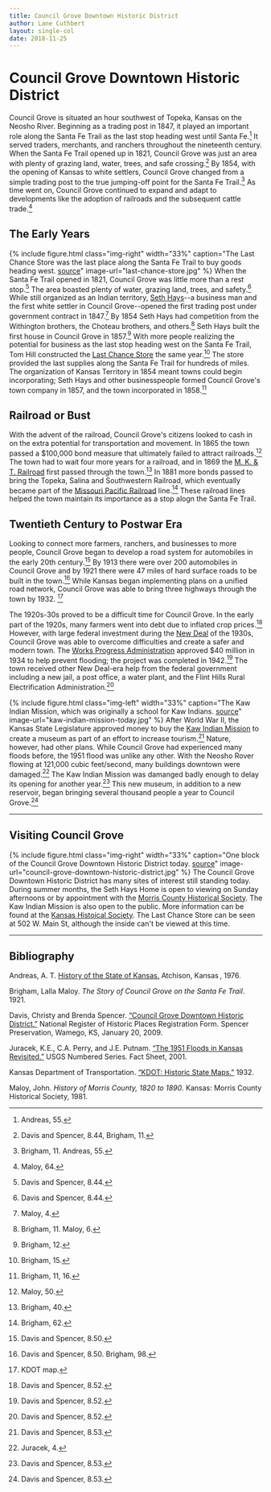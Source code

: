 ```yaml
---
title: Council Grove Downtown Historic District
author: Lane Cuthbert
layout: single-col
date: 2018-11-25
---
```


# Council Grove Downtown Historic District

Council Grove is situated an hour southwest of Topeka, Kansas on the Neosho River. Beginning as a trading post in 1847, it played an important role along the Santa Fe Trail as the last stop heading west until Santa Fe.[^Andreas] It served traders, merchants, and ranchers throughout the nineteenth century. When the Santa Fe Trail opened up in 1821, Council Grove was just an area with plenty of grazing land, water, trees, and safe crossing.[^NRHP-Brigham] By 1854, with the opening of Kansas to white settlers, Council Grove changed from a simple trading post to the true jumping-off point for the Santa Fe Trail.[^Brigham-Andreas] As time went on, Council Grove continued to expand and adapt to developments like the adoption of railroads and the subsequent cattle trade.[^Maloy]

[^Andreas]: Andreas, 55. 
[^NRHP-Brigham]: Davis and Spencer, 8.44, Brigham, 11.
[^Brigham-Andreas]: Brigham, 11. Andreas, 55. 
[^Maloy]: Maloy, 64.

## The Early Years
{% include figure.html
  class="img-right"
  width="33%"
  caption="The Last Chance Store was the last place along the Santa Fe Trail to buy goods heading west. [source](https://en.wikipedia.org/wiki/Last_Chance_Store)"
  image-url="last-chance-store.jpg"
%}
When the Santa Fe Trail opened in 1821, Council Grove was little more than a rest stop.[^NRHP8441] The area boasted plenty of water, grazing land, trees, and safety.[^NRHP8442] While still organized as an Indian territory, [Seth Hays](https://www.kshs.org/kansapedia/seth-millington-hays/17339)--a business man and the first white settler in Council Grove--opened the first trading post under government contract in 1847.[^Maloy2] By 1854 Seth Hays had competition from the Withington brothers, the Choteau brothers, and others.[^Brigham-Maloy] Seth Hays built the first house in Council Grove in 1857.[^Brigham12] With more people realizing the potential for business as the last stop heading west on the Santa Fe Trail, Tom Hill constructed the [Last Chance Store](https://en.wikipedia.org/wiki/Last_Chance_Store) the same year.[^Brigham15] The store provided the last supplies along the Santa Fe Trail for hundreds of miles. The organization of Kansas Territory in 1854 meant towns could begin incorporating; Seth Hays and other businesspeople formed Council Grove's town company in 1857, and the town incorporated in 1858.[^Brigham1116]

[^NRHP8441]: Davis and Spencer, 8.44.
[^NRHP8442]: Davis and Spencer, 8.44.
[^Maloy2]: Maloy, 4.
[^Brigham-Maloy]: Brigham, 11. Maloy, 6.
[^Brigham12]: Brigham, 12.
[^Brigham15]: Brigham, 15.
[^Brigham1116]: Brigham, 11, 16.


## Railroad or Bust
With the advent of the railroad, Council Grove's citizens looked to cash in on the extra potential for transportation and movement. In 1865 the town passed a $100,000 bond measure that ultimately failed to attract railroads.[^Maloy50] The town had to wait four more years for a railroad, and in 1869 the [M. K. & T. Railroad](https://en.wikipedia.org/wiki/Missouri%E2%80%93Kansas%E2%80%93Texas_Railroad) first passed through the town.[^Brigham40] In 1881 more bonds passed to bring the Topeka, Salina and Southwestern Railroad, which eventually became part of the [Missouri Pacific Railroad](https://en.wikipedia.org/wiki/Missouri_Pacific_Railroad) line.[^Brigham62] These railroad lines helped the town maintain its importance as a stop alogn the Santa Fe Trail.

[^Maloy50]: Maloy, 50.
[^Brigham40]: Brigham, 40.
[^Brigham62]: Brigham, 62.

## Twentieth Century to Postwar Era
Looking to connect more farmers, ranchers, and businesses to more people, Council Grove began to develop a road system for automobiles in the early 20th century.[^NRHP8501] By 1913 there were over 200 automobiles in Council Grove and by 1921 there were 47 miles of hard surface roads to be built in the town.[^NRHP850-Brigham98] While Kansas began implementing plans on a unified road network, Council Grove was able to bring three highways through the town by 1932. [^KDOT]

[^NRHP8501]: Davis and Spencer, 8.50.
[^NRHP850-Brigham98]: Davis and Spencer, 8.50. Brigham, 98.
[^KDOT]: KDOT map.

The 1920s-30s proved to be a difficult time for Council Grove. In the early part of the 1920s, many farmers went into debt due to inflated crop prices.[^NRHP8521] However, with large federal investment during the [New Deal](https://en.wikipedia.org/wiki/New_Deal) of the 1930s, Council Grove was able to overcome difficulties and create a safer and modern town. The [Works Progress Administration](https://en.wikipedia.org/wiki/Works_Progress_Administration) approved $40 million in 1934 to help prevent flooding; the project was completed in 1942.[^NRHP8522] The town received other New Deal-era help from the federal government including a new jail, a post office, a water plant, and the Flint Hills Rural Electrification Administration.[^NRHP8553]

[^NRHP8521]: Davis and Spencer, 8.52.
[^NRHP8522]: Davis and Spencer, 8.52.
[^NRHP8553]: Davis and Spencer, 8.52.

{% include figure.html
  class="img-left"
  width="33%"
  caption="The Kaw Indian Mission, which was originally a school for Kaw Indians. [source](https://www.kshs.org/p/american-indian-homes-in-kansas-kaw-mission/11863)"
  image-url="kaw-indian-mission-today.jpg"
%}
After World War II, the Kansas State Legislature approved money to buy the [Kaw Indian Mission](https://www.kshs.org/index.php?url=kaw_mission) to create a museum as part of an effort to increase tourism.[^NRHP8531] Nature, however, had other plans. While Council Grove had experienced many floods before, the 1951 flood was unlike any other. With the Neosho Rover flowing at 121,000 cubic feet/second, many buildings downtown were damaged.[^Juracek4] The Kaw Indian Mission was damanged badly enough to delay its opening for another year.[^NRHP8532] This new museum, in addition to a new reservoir, began bringing several thousand people a year to Council Grove.[^NRHP8533]

[^NRHP8531]: Davis and Spencer, 8.53.
[^Juracek4]: Juracek, 4. 
[^NRHP8532]: Davis and Spencer, 8.53.
[^NRHP8533]: Davis and Spencer, 8.53.

*** 

## Visiting Council Grove
{% include figure.html
  class="img-right"
  width="33%"
  caption="One block of the Council Grove Downtown Historic District today. [source](https://www.kshs.org/natreg/natreg_listings/search/county:MR)"
  image-url="council-grove-downtown-historic-district.jpg"
%}
The Council Grove Downtown Historic District has many sites of interest still standing today. During summer months, the Seth Hays Home is open to viewing on Sunday afternoons or by appointment with the [Morris County Historical Society](https://morriscountyhistory.us/our-collections/). The Kaw Indian Mission is also open to the public. More information can be found at the [Kansas Histoical Society](https://www.kshs.org/index.php?url=kaw_mission). The Last Chance Store can be seen at 502 W. Main St, although the inside can't be viewed at this time.

***

## Bibliography
Andreas, A. T. [History of the State of Kansas.](http://hdl.handle.net/2027/osu.32435027247097) Atchison, Kansas , 1976. 

Brigham, Lalla Maloy. _The Story of Council Grove on the Santa Fe Trail_. 1921.

Davis, Christy and Brenda Spencer. [“Council Grove Downtown Historic District.”](https://www.kshs.org/resource/national_register/nominationsNRDB/Morris_CouncilGroveDowntownHistoricDistrictNR.pdf) National Register of Historic Places Registration Form. Spencer Preservation, Wamego, KS, January 20, 2009.

Juracek, K.E., C.A. Perry, and J.E. Putnam. [“The 1951 Floods in Kansas Revisited.”](http://pubs.er.usgs.gov/publication/fs04101) USGS Numbered Series. Fact Sheet, 2001.

Kansas Department of Transportation. [“KDOT: Historic State Maps.”](https://www.ksdot.org/bureaus/burTransPlan/maps/HistoricStateMaps.asp) 1932.

Maloy, John. _History of Morris County, 1820 to 1890_. Kansas: Morris County Historical Society, 1981.
